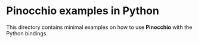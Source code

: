 # Pinocchio examples in Python

This directory contains minimal examples on how to use **Pinocchio** with the Python bindings. 
